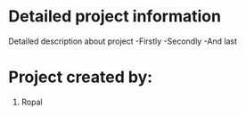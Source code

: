 # Detailed project information 

Detailed description about project
-Firstly
-Secondly
-And last


# Project created by:
1. Ropal
